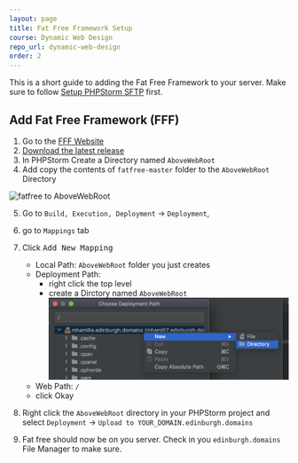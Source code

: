 ```yaml
---
layout: page
title: Fat Free Framework Setup
course: Dynamic Web Design
repo_url: dynamic-web-design
order: 2
---
```


This is a short guide to adding the Fat Free Framework to your server. Make sure to follow [Setup PHPStorm SFTP](phpstorm-sftp-setup) first.

## Add Fat Free Framework (FFF)

1.  Go to the [FFF Website](https://fatfreeframework.com/3.6/home)
2.  [Download the latest release](https://github.com/bcosca/fatfree/archive/master.zip)
3.  In PHPStorm Create a Directory named `AboveWebRoot`
4.  Add copy the contents of `fatfree-master` folder to the `AboveWebRoot` Directory

![fatfree to AboveWebRoot](gif/6-fff-setup)

5.  Go to `Build, Execution, Deployment` -> `Deployment`,
6.  go to `Mappings` tab
7.  Click <kbd>Add New Mapping</kbd>

    -   Local Path: `AboveWebRoot` folder you just creates
    -   Deployment Path:
        -   right click the top level
        -   create a Dirctory named `AboveWebRoot` ![](img/phpstorm-new-mapping-directory.png)
    -   Web Path: `/`
    -   click Okay

8.  Right click the `AboveWebRoot` directory in your PHPStorm project and select `Deployment` -> `Upload to YOUR_DOMAIN.edinburgh.domains`
9.  Fat free should now be on you server. Check in you `edinburgh.domains` File Manager to make sure.
